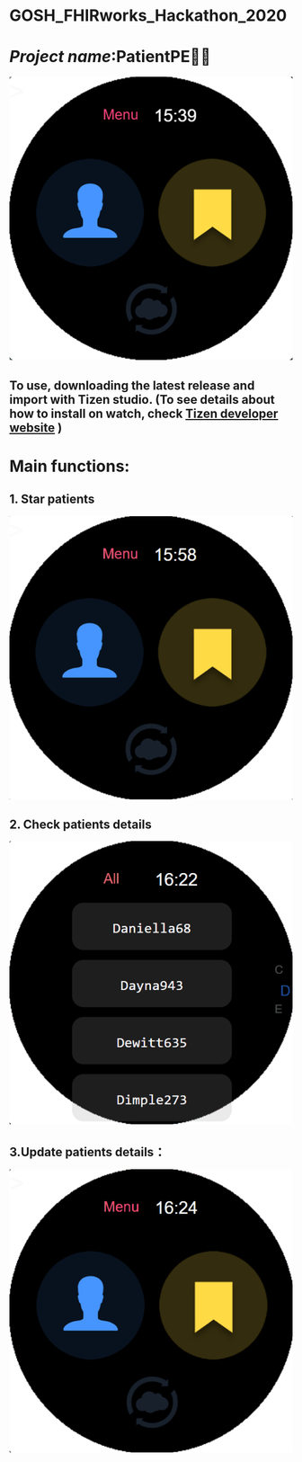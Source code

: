 # **GOSH_FHIRworks_Hackathon_2020**


# *Project name*:PatientPE👩‍⚕️
![Main Menu](https://github.com/Shadowhusky/-GOSH_FHIRworks_Hackathon_2020/blob/master/image/README/Main.png?raw=true)




## To use, downloading the latest release and import with Tizen studio. (To see details about how to install on watch, check  [Tizen developer website](https://docs.tizen.org/application/web/index) )


# **Main functions:**

## 1. Star patients 
![Star](https://github.com/Shadowhusky/-GOSH_FHIRworks_Hackathon_2020/blob/master/image/README/Star.gif?raw=true)

## 2. Check patients details

![See Details](https://github.com/Shadowhusky/-GOSH_FHIRworks_Hackathon_2020/blob/master/image/README/See%20Details.gif?raw=true)

## 3.Update patients details：

![Update](https://github.com/Shadowhusky/-GOSH_FHIRworks_Hackathon_2020/blob/master/image/README/Update.gif?raw=true)
